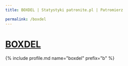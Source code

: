 ```yaml
---
title: BOXDEL | Statystyki patronite.pl | Patromierz

permalink: /boxdel
---
```


# [BOXDEL](https://patronite.pl/boxdel)

{% include profile.md name="boxdel" prefix="b" %}
